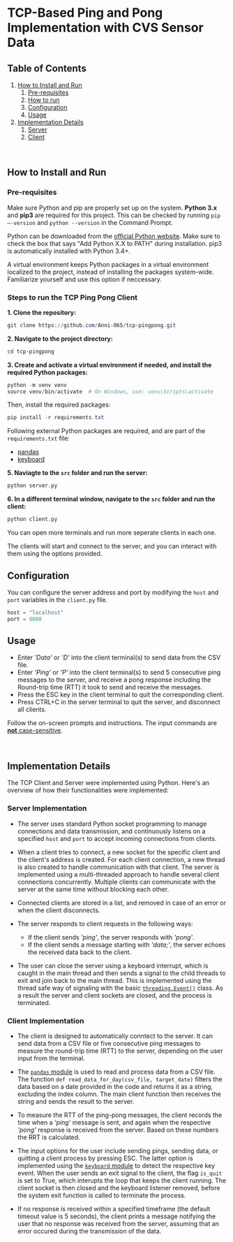 # TCP-Based Ping and Pong Implementation with CVS Sensor Data
## Table of Contents

1. [How to Install and Run](#installation)
    1. [Pre-requisites](#prerequisites)
    3. [How to run](#how-to-run)
    4. [Configuration](#configuration)
    5. [Usage](#usage)
2. [Implementation Details](#implementation-details)
    1. [Server](#server)
    2. [Client](#client)

&nbsp;
## How to Install and Run <a name="installation"></a>
### Pre-requisites <a name="prerequisites"></a>
Make sure Python and pip are properly set up on the system. **Python 3.x** and **pip3** are required for this project. This can be checked by running `pip –-version` and `python --version` in the Command Prompt. 

Python can be downloaded from the [official Python website](https://www.python.org/downloads/). Make sure to check the box that says "Add Python X.X to PATH" during installation. pip3 is automatically installed with Python 3.4+.

A virtual environment keeps Python packages in a virtual environment localized to the project, instead of installing the packages system-wide. Familiarize yourself and use this option if neccessary.

### Steps to run the TCP Ping Pong Client <a name="how-to-run"></a>

**1. Clone the repository:**

   ```powershell
   git clone https://github.com/Anni-065/tcp-pingpong.git
   ```

**2. Navigate to the project directory:**

   ```powershell
   cd tcp-pingpong
   ```

**3. Create and activate a virtual environment if needed, and install the required Python packages:**
   
   ```powershell
   python -m venv venv
   source venv/bin/activate  # On Windows, use: venv\Scripts\activate
   ```

   Then, install the required packages:
   
   ```powershell
   pip install -r requirements.txt
   ```

   Following external Python packages are required, and are part of the `requirements.txt` file:

   - [pandas](https://pandas.pydata.org/)
   - [keyboard](https://github.com/boppreh/keyboard)

**5. Naviagte to the `src` folder and run the server:**

   ```powershell
   python server.py
   ```
   
**6. In a different terminal window, navigate to the `src` folder and run the client:**

   ```powershell
   python client.py
   ```
   You can open more terminals and run more seperate clients in each one.

   The clients will start and connect to the server, and you can interact with them using the options provided.

## Configuration <a name="configuration"></a>

You can configure the server address and port by modifying the `host` and `port` variables in the `client.py` file.

```python
host = "localhost"
port = 8080
```

## Usage <a name="usage"></a>

- Enter *'Data'* or *'D'* into the client terminal(s) to send data from the CSV file.
- Enter *'Ping'* or *'P'* into the client terminal(s) to send 5 consecutive ping messages to the server, and receive a pong response including the Round-trip time (RTT) it took to send and receive the messages.
- Press the ESC key in the client terminal to quit the corresponding client.
- Press CTRL+C in the server terminal to quit the server, and disconnect all clients.

Follow the on-screen prompts and instructions. The input commands are <ins>**not** case-sensitive</ins>.

&nbsp;

## Implementation Details <a name="implementation-details"></a>

The TCP Client and Server were implemented using Python. Here's an overview of how their functionalities were implemented: 

### Server Implementation <a name="server"></a>

- The server uses standard Python socket programming to manage connections and data transmission, and continuously listens on a specified `host` and `port` to accept incoming connections from clients.

- When a client tries to connect, a new socket for the specific client and the client's address is created. For each client connection, a new thread is also created to handle communication with that client. The server is implemented using a multi-threaded approach to handle several client connections concurrently. Multiple clients can communicate with the server at the same time without blocking each other.

- Connected clients are stored in a list, and removed in case of an error or when the client disconnects.

- The server responds to client requests in the following ways:
  - If the client sends *'ping'*, the server responds with *'pong'*.
  - If the client sends a message starting with *'data;'*, the server echoes the received data back to the client.

- The user can close the server using a keyboard interrupt, which is caught in the main thread and then sends a signal to the child threads to exit and join back to the main thread. This is implemented using the thread safe way of signaling with the basic [`threading.Event()`](https://docs.python.org/3/library/threading.html#threading.Event) class. As a result the server and client sockets are closed, and the process is terminated.

### Client Implementation <a name="client"></a>

- The client is designed to automatically conntect to the server. It can send data from a CSV file or five consecutive ping messages to measure the round-trip time (RTT) to the server, depending on the user input from the terminal.

- The [`pandas` module](https://pandas.pydata.org/docs/reference/api/pandas.read_csv.html#pandas.read_csv) is used to read and process data from a CSV file. The function `def read_data_for_day(csv_file, target_date)` filters the data based on a date provided in the code and returns it as a string, excluding the index column. The main client function then receives the string and sends the result to the server.

- To measure the RTT of the ping-pong messages, the client records the time when a *'ping'* message is sent, and again when the respective *'pong'* response is received from the server. Based on these numbers the RRT is calculated.

- The input options for the user include sending pings, sending data, or quitting a client process by pressing ESC. The latter option is implemented using the [`keyboard` module](https://github.com/boppreh/keyboard#keyboardon_press_keykey-callback-suppressfalse) to detect the respective key event. When the user sends an exit signal to the client, the flag `is_quit` is set to True, which interupts the loop that keeps the client running. The client socket is then closed and the keyboard listener removed, before the system exit function is called to terminate the process.

- If no response is received within a specified timeframe (the default timeout value is 5 seconds), the client prints a message notifying the user that no response was received from the server, assuming that an error occured during the transmission of the data.
